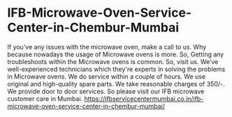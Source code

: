 # IFB-Microwave-Oven-Service-Center-in-Chembur-Mumbai
 If you've any issues with the microwave oven, make a call to us. Why because nowadays the usage of Microwave ovens is more. So, Getting any troubleshoots within the Microwave ovens is common. So, visit us. We’ve well-experienced technicians which they're experts in solving the problems in Microwave ovens. We do service within a couple of hours. We use original and high-quality spare parts.  We take reasonable charges of 350/-. We provide door to door services. So please visit our IFB microwave customer care in Mumbai. https://ifbservicecentermumbai.co.in/ifb-microwave-oven-service-center-in-chembur-mumbai/
